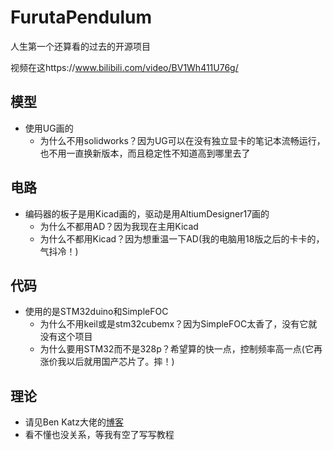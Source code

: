 # FurutaPendulum

人生第一个还算看的过去的开源项目

视频在这https://www.bilibili.com/video/BV1Wh411U76g/

## 模型

- 使用UG画的
  - 为什么不用solidworks？因为UG可以在没有独立显卡的笔记本流畅运行，也不用一直换新版本，而且稳定性不知道高到哪里去了

## 电路

- 编码器的板子是用Kicad画的，驱动是用AltiumDesigner17画的
  - 为什么不都用AD？因为我现在主用Kicad
  - 为什么不都用Kicad？因为想重温一下AD(我的电脑用18版之后的卡卡的，气抖冷！)

## 代码

- 使用的是STM32duino和SimpleFOC
  - 为什么不用keil或是stm32cubemx？因为SimpleFOC太香了，没有它就没有这个项目
  - 为什么要用STM32而不是328p？希望算的快一点，控制频率高一点(它再涨价我以后就用国产芯片了。摔！)

## 理论

- 请见Ben Katz大佬的[博客](https://build-its.blogspot.com/2019/12/furuta-pendulums.html)
- 看不懂也没关系，等我有空了写写教程
